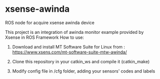 # xsense-awinda
ROS node for acquire xsense awinda device

This project is an integration of awinda monitor example provided by Xsense in ROS Framework
How to use:

1) Download and install MT Software Suite for Linux 
from :
https://www.xsens.com/mt-software-suite-mtw-awinda/

2) Clone this repository in your catkin_ws and compile it (catkin_make)
3) Modify config file in /cfg folder, adding your sensors' codes and labels
